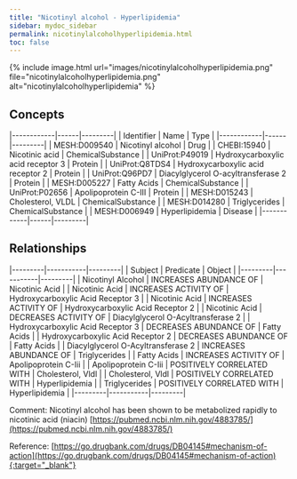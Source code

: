 ```yaml
---
title: "Nicotinyl alcohol - Hyperlipidemia"
sidebar: mydoc_sidebar
permalink: nicotinylalcoholhyperlipidemia.html
toc: false 
---
```


{% include image.html url="images/nicotinylalcoholhyperlipidemia.png" file="nicotinylalcoholhyperlipidemia.png" alt="nicotinylalcoholhyperlipidemia" %}

## Concepts

|------------|------|---------|
| Identifier | Name | Type    |
|------------|------|---------|
| MESH:D009540 | Nicotinyl alcohol | Drug |
| CHEBI:15940 | Nicotinic acid | ChemicalSubstance |
| UniProt:P49019 | Hydroxycarboxylic acid receptor 3 | Protein |
| UniProt:Q8TDS4 | Hydroxycarboxylic acid receptor 2 | Protein |
| UniProt:Q96PD7 | Diacylglycerol O-acyltransferase 2 | Protein |
| MESH:D005227 | Fatty Acids | ChemicalSubstance |
| UniProt:P02656 | Apolipoprotein C-III | Protein |
| MESH:D015243 | Cholesterol, VLDL | ChemicalSubstance |
| MESH:D014280 | Triglycerides | ChemicalSubstance |
| MESH:D006949 | Hyperlipidemia | Disease |
|------------|------|---------|

## Relationships

|---------|-----------|---------|
| Subject | Predicate | Object  |
|---------|-----------|---------|
| Nicotinyl Alcohol | INCREASES ABUNDANCE OF | Nicotinic Acid |
| Nicotinic Acid | INCREASES ACTIVITY OF | Hydroxycarboxylic Acid Receptor 3 |
| Nicotinic Acid | INCREASES ACTIVITY OF | Hydroxycarboxylic Acid Receptor 2 |
| Nicotinic Acid | DECREASES ACTIVITY OF | Diacylglycerol O-Acyltransferase 2 |
| Hydroxycarboxylic Acid Receptor 3 | DECREASES ABUNDANCE OF | Fatty Acids |
| Hydroxycarboxylic Acid Receptor 2 | DECREASES ABUNDANCE OF | Fatty Acids |
| Diacylglycerol O-Acyltransferase 2 | INCREASES ABUNDANCE OF | Triglycerides |
| Fatty Acids | INCREASES ACTIVITY OF | Apolipoprotein C-Iii |
| Apolipoprotein C-Iii | POSITIVELY CORRELATED WITH | Cholesterol, Vldl |
| Cholesterol, Vldl | POSITIVELY CORRELATED WITH | Hyperlipidemia |
| Triglycerides | POSITIVELY CORRELATED WITH | Hyperlipidemia |
|---------|-----------|---------|

Comment: Nicotinyl alcohol has been shown to be metabolized rapidly to nicotinic acid (niacin) [https://pubmed.ncbi.nlm.nih.gov/4883785/](https://pubmed.ncbi.nlm.nih.gov/4883785/)

Reference: [https://go.drugbank.com/drugs/DB04145#mechanism-of-action](https://go.drugbank.com/drugs/DB04145#mechanism-of-action){:target="_blank"}